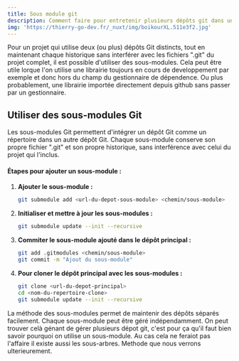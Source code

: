 ```yaml
---
title: Sous module git
description: Comment faire pour entretenir plusieurs dépôts git dans un même projet?
img: 'https://thierry-go-dev.fr/_nuxt/img/boikourXL.511e3f2.jpg'
---
```


Pour un projet qui utilise deux (ou plus) dépôts Git distincts, tout en maintenant chaque historique sans interférer avec les fichiers ".git" du projet complet, il est possible d'utiliser des sous-modules. Cela peut être utile lorque l'on utilise une librairie toujours en cours de developpement par exemple et donc hors du champ du gestionnaire de dépendence. Ou plus probablement, une librairie importée directement depuis github sans passer par un gestionnaire.

## Utiliser des sous-modules Git

Les sous-modules Git permettent d'intégrer un dépôt Git comme un répertoire dans un autre dépôt Git. Chaque sous-module conserve son propre fichier ".git" et son propre historique, sans interférence avec celui du projet qui l'inclus.

#### Étapes pour ajouter un sous-module :

1. **Ajouter le sous-module :**
   ```bash [terminal]
   git submodule add <url-du-depot-sous-module> <chemin/sous-module>
   ```

2. **Initialiser et mettre à jour les sous-modules :**
   ```bash [terminal]
   git submodule update --init --recursive
   ```

3. **Commiter le sous-module ajouté dans le dépôt principal :**
   ```bash [terminal]
   git add .gitmodules <chemin/sous-module>
   git commit -m "Ajout du sous-module"
   ```

4. **Pour cloner le dépôt principal avec les sous-modules :**
   ```bash [terminal]
   git clone <url-du-depot-principal>
   cd <nom-du-repertoire-clone>
   git submodule update --init --recursive
   ```


La méthode des sous-modules permet de maintenir des dépôts séparés facilement. Chaque sous-module peut être géré indépendamment.
On peut trouver celà génant de gérer plusieurs dépot git, c'est pour ça qu'il faut bien savoir pourquoi on utilise un sous-module. Au cas cela ne feraiot pas l'affaire il existe aussi les sous-arbres. Methode que nous verrons ulterieurement.   
